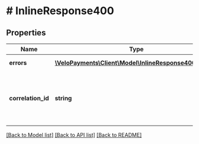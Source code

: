 # # InlineResponse400

## Properties

Name | Type | Description | Notes
------------ | ------------- | ------------- | -------------
**errors** | [**\VeloPayments\Client\Model\InlineResponse400Errors[]**](InlineResponse400Errors.md) | one or more errors | [optional]
**correlation_id** | **string** | a unique identifier to track a request or related sequence of requests | [optional]

[[Back to Model list]](../../README.md#models) [[Back to API list]](../../README.md#endpoints) [[Back to README]](../../README.md)
